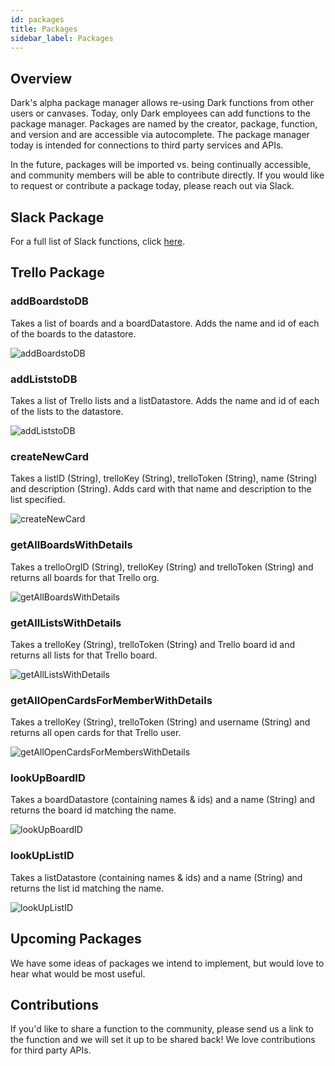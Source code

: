 ```yaml
---
id: packages
title: Packages
sidebar_label: Packages
---
```


## Overview

Dark's alpha package manager allows re-using Dark functions from other users or canvases. Today, only Dark employees can add functions to the package manager. Packages are named by the creator, package, function, and version and are accessible via autocomplete. The package manager today is intended for connections to third party services and APIs.

In the future, packages will be imported vs. being continually accessible, and community members will be able to contribute directly. If you would like to request or contribute a package today, please reach out via Slack.

## Slack Package

For a full list of Slack functions, click [here](slack-apps/slack-packages).

## Trello Package

### addBoardstoDB

Takes a list of boards and a boardDatastore. Adds the name and id of each of the boards to the datastore.

![addBoardstoDB](assets/packages/trello/addBoardstoDB.png)

### addListstoDB

Takes a list of Trello lists and a listDatastore. Adds the name and id of each of the lists to the datastore.

![addListstoDB](assets/packages/trello/addListstoDB.png)

### createNewCard

Takes a listID (String), trelloKey (String), trelloToken (String), name (String) and description (String). Adds card with that name and description to the list specified.

![createNewCard](assets/packages/trello/createNewCard.png)

### getAllBoardsWithDetails

Takes a trelloOrgID (String), trelloKey (String) and trelloToken (String) and returns all boards for that Trello org.

![getAllBoardsWithDetails](assets/packages/trello/getAllBoardsWithDetails.png)

### getAllListsWithDetails

Takes a trelloKey (String), trelloToken (String) and Trello board id and returns all lists for that Trello board.

![getAllListsWithDetails](assets/packages/trello/getAllListsWithDetails.png)

### getAllOpenCardsForMemberWithDetails

Takes a trelloKey (String), trelloToken (String) and username (String) and returns all open cards for that Trello user.

![getAllOpenCardsForMembersWithDetails](assets/packages/trello/getAllOpenCardsForMembersWithDetails.png)

### lookUpBoardID

Takes a boardDatastore (containing names & ids) and a name (String) and returns the board id matching the name.

![lookUpBoardID](assets/packages/trello/lookUpBoardID.png)

### lookUpListID

Takes a listDatastore (containing names & ids) and a name (String) and returns the list id matching the name.

![lookUpListID](assets/packages/trello/lookUpListID.png)

## Upcoming Packages

We have some ideas of packages we intend to implement, but would love to hear what would be most useful.

## Contributions

If you'd like to share a function to the community, please send us a link to the function and we will set it up to be shared back! We love contributions for third party APIs.
